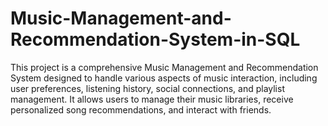 # Music-Management-and-Recommendation-System-in-SQL
This project is a comprehensive Music Management and Recommendation System designed to handle various aspects of music interaction, including user preferences, listening history, social connections, and playlist management. It allows users to manage their music libraries, receive personalized song recommendations, and interact with friends.
